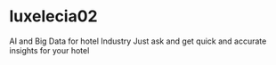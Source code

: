 # luxelecia02
AI and Big Data for hotel Industry
Just ask and get quick and accurate insights for your hotel
